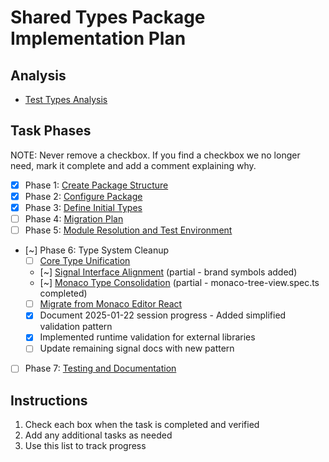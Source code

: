 # Shared Types Package Implementation Plan

## Analysis

* [Test Types Analysis](.analysis.md)

## Task Phases

NOTE: Never remove a checkbox. If you find a checkbox we no longer need, mark it complete and add a comment explaining why.


* [x] Phase 1: [Create Package Structure](.create-package-structure.md)
* [x] Phase 2: [Configure Package](configure-package.md)
* [x] Phase 3: [Define Initial Types](.define-initial-types.md)
* [ ] Phase 4: [Migration Plan](.migration-plan.md)
* [ ] Phase 5: [Module Resolution and Test Environment](.module-resolution-and-test-environment.md)
* [~] Phase 6: Type System Cleanup
  - [ ] [Core Type Unification](type-system-cleanup.md)
  - [~] [Signal Interface Alignment](signal-type-unification.md) (partial - brand symbols added)
  - [~] [Monaco Type Consolidation](monaco-type-consolidation.md) (partial - monaco-tree-view.spec.ts completed)
  - [ ] [Migrate from Monaco Editor React](./migrate-from-monaco-editor-react/_index.md)
  - [x] Document 2025-01-22 session progress - Added simplified validation pattern
  - [x] Implemented runtime validation for external libraries
  - [ ] Update remaining signal docs with new pattern
* [ ] Phase 7: [Testing and Documentation](.testing-and-documentation.md)

## Instructions
1. Check each box when the task is completed and verified
2. Add any additional tasks as needed
3. Use this list to track progress